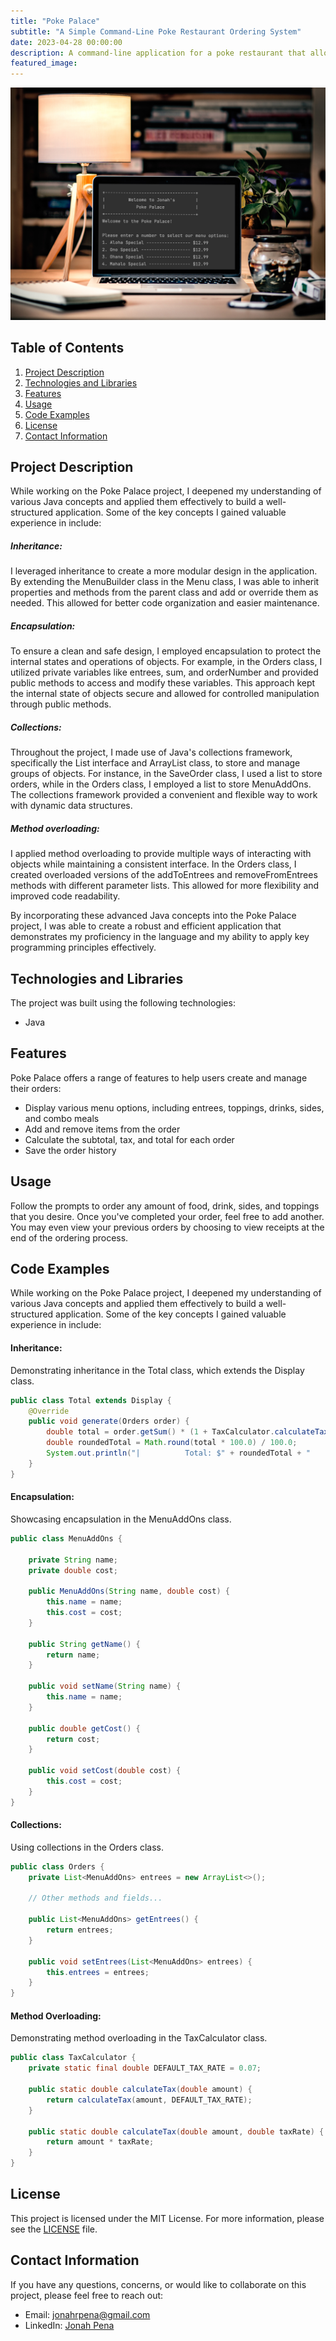 ```yaml
---
title: "Poke Palace"
subtitle: "A Simple Command-Line Poke Restaurant Ordering System"
date: 2023-04-28 00:00:00
description: A command-line application for a poke restaurant that allows users to create and manage orders, displaying various menu options, and calculating the order total including tax.
featured_image:
---
```


![](/images/demo/POS/POSSystem.jpg)

## Table of Contents

1. [Project Description](#project-description)
2. [Technologies and Libraries](#technologies-and-libraries)
3. [Features](#features)
4. [Usage](#usage)
5. [Code Examples](#code-examples)
6. [License](#license)
7. [Contact Information](#contact-information)

## Project Description

While working on the Poke Palace project, I deepened my understanding of various Java concepts and applied them effectively to build a well-structured application. Some of the key concepts I gained valuable experience in include:

##### Inheritance:

I leveraged inheritance to create a more modular design in the application. By extending the MenuBuilder class in the Menu class, I was able to inherit properties and methods from the parent class and add or override them as needed. This allowed for better code organization and easier maintenance.

##### Encapsulation:

To ensure a clean and safe design, I employed encapsulation to protect the internal states and operations of objects. For example, in the Orders class, I utilized private variables like entrees, sum, and orderNumber and provided public methods to access and modify these variables. This approach kept the internal state of objects secure and allowed for controlled manipulation through public methods.

##### Collections:

Throughout the project, I made use of Java's collections framework, specifically the List interface and ArrayList class, to store and manage groups of objects. For instance, in the SaveOrder class, I used a list to store orders, while in the Orders class, I employed a list to store MenuAddOns. The collections framework provided a convenient and flexible way to work with dynamic data structures.

##### Method overloading:

I applied method overloading to provide multiple ways of interacting with objects while maintaining a consistent interface. In the Orders class, I created overloaded versions of the addToEntrees and removeFromEntrees methods with different parameter lists. This allowed for more flexibility and improved code readability.

By incorporating these advanced Java concepts into the Poke Palace project, I was able to create a robust and efficient application that demonstrates my proficiency in the language and my ability to apply key programming principles effectively.

## Technologies and Libraries

The project was built using the following technologies:

- Java

## Features

Poke Palace offers a range of features to help users create and manage their orders:

- Display various menu options, including entrees, toppings, drinks, sides, and combo meals
- Add and remove items from the order
- Calculate the subtotal, tax, and total for each order
- Save the order history

## Usage

Follow the prompts to order any amount of food, drink, sides, and toppings that you desire. Once you've completed your order, feel free to add another. You may even view your previous orders by choosing to view receipts at the end of the ordering process.

## Code Examples

While working on the Poke Palace project, I deepened my understanding of various Java concepts and applied them effectively to build a well-structured application. Some of the key concepts I gained valuable experience in include:

#### Inheritance:

Demonstrating inheritance in the Total class, which extends the Display class.

```java
public class Total extends Display {
    @Override
    public void generate(Orders order) {
        double total = order.getSum() * (1 + TaxCalculator.calculateTax(order.getSum()));
        double roundedTotal = Math.round(total * 100.0) / 100.0;
        System.out.println("|          Total: $" + roundedTotal + "          |");
    }
}
```

#### Encapsulation:

Showcasing encapsulation in the MenuAddOns class.

```java
public class MenuAddOns {

    private String name;
    private double cost;

    public MenuAddOns(String name, double cost) {
        this.name = name;
        this.cost = cost;
    }

    public String getName() {
        return name;
    }

    public void setName(String name) {
        this.name = name;
    }

    public double getCost() {
        return cost;
    }

    public void setCost(double cost) {
        this.cost = cost;
    }
}
```

#### Collections:

Using collections in the Orders class.

```java
public class Orders {
    private List<MenuAddOns> entrees = new ArrayList<>();

    // Other methods and fields...

    public List<MenuAddOns> getEntrees() {
        return entrees;
    }

    public void setEntrees(List<MenuAddOns> entrees) {
        this.entrees = entrees;
    }
}
```

#### Method Overloading:

Demonstrating method overloading in the TaxCalculator class.

```java
public class TaxCalculator {
    private static final double DEFAULT_TAX_RATE = 0.07;

    public static double calculateTax(double amount) {
        return calculateTax(amount, DEFAULT_TAX_RATE);
    }

    public static double calculateTax(double amount, double taxRate) {
        return amount * taxRate;
    }
}
```

## License

This project is licensed under the MIT License. For more information, please see the [LICENSE](LICENSE) file.

## Contact Information

If you have any questions, concerns, or would like to collaborate on this project, please feel free to reach out:

- Email: jonahrpena@gmail.com
- LinkedIn: [Jonah Pena](https://www.linkedin.com/in/jonahpena/)
